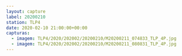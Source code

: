 ```yaml
---
layout: capture
label: 20200210
station: TLP4
date: 2020-02-10 21:00:00+00:00
capturas:
  - imagem: TLP4/2020/202002/20200210/M20200211_074833_TLP_4P.jpg
  - imagem: TLP4/2020/202002/20200210/M20200211_080831_TLP_4P.jpg
---
```

